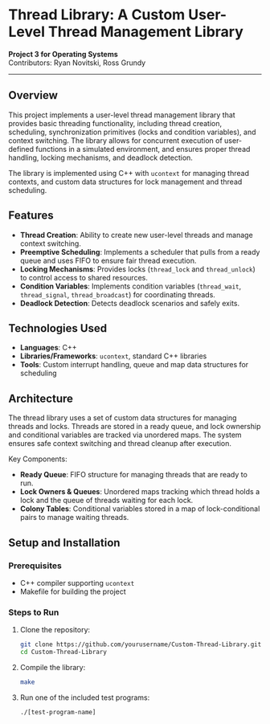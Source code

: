 # Thread Library: A Custom User-Level Thread Management Library

**Project 3 for Operating Systems**  
Contributors: Ryan Novitski, Ross Grundy

---

## Overview
This project implements a user-level thread management library that provides basic threading functionality, including thread creation, scheduling, synchronization primitives (locks and condition variables), and context switching. The library allows for concurrent execution of user-defined functions in a simulated environment, and ensures proper thread handling, locking mechanisms, and deadlock detection.

The library is implemented using C++ with `ucontext` for managing thread contexts, and custom data structures for lock management and thread scheduling.

## Features
- **Thread Creation**: Ability to create new user-level threads and manage context switching.
- **Preemptive Scheduling**: Implements a scheduler that pulls from a ready queue and uses FIFO to ensure fair thread execution.
- **Locking Mechanisms**: Provides locks (`thread_lock` and `thread_unlock`) to control access to shared resources.
- **Condition Variables**: Implements condition variables (`thread_wait`, `thread_signal`, `thread_broadcast`) for coordinating threads.
- **Deadlock Detection**: Detects deadlock scenarios and safely exits.

## Technologies Used
- **Languages**: C++  
- **Libraries/Frameworks**: `ucontext`, standard C++ libraries  
- **Tools**: Custom interrupt handling, queue and map data structures for scheduling  

## Architecture
The thread library uses a set of custom data structures for managing threads and locks. Threads are stored in a ready queue, and lock ownership and conditional variables are tracked via unordered maps. The system ensures safe context switching and thread cleanup after execution.

Key Components:
- **Ready Queue**: FIFO structure for managing threads that are ready to run.
- **Lock Owners & Queues**: Unordered maps tracking which thread holds a lock and the queue of threads waiting for each lock.
- **Colony Tables**: Conditional variables stored in a map of lock-conditional pairs to manage waiting threads.

## Setup and Installation

### Prerequisites
- C++ compiler supporting `ucontext`
- Makefile for building the project

### Steps to Run
1. Clone the repository:
   ```bash
   git clone https://github.com/yourusername/Custom-Thread-Library.git
   cd Custom-Thread-Library
2. Compile the library:
   ```bash
   make
3. Run one of the included test programs:
   ```bash
   ./[test-program-name]